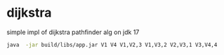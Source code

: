 # dijkstra
simple impl of dijkstra pathfinder alg on jdk 17

```bash
java  -jar build/libs/app.jar V1 V4 V1,V2,3 V1,V3,2 V2,V3,1 V3,V4,4
```
